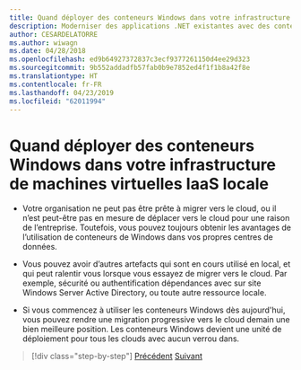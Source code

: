 ```yaml
---
title: Quand déployer des conteneurs Windows dans votre infrastructure de machines virtuelles IaaS locale
description: Moderniser des applications .NET existantes avec des conteneurs de Cloud Azure et Windows | Quand déployer des conteneurs de Windows dans votre site sur les infrastructures IaaS VM
author: CESARDELATORRE
ms.author: wiwagn
ms.date: 04/28/2018
ms.openlocfilehash: ed9b64927372837c3ecf9377261150d4ee29d323
ms.sourcegitcommit: 9b552addadfb57fab0b9e7852ed4f1f1b8a42f8e
ms.translationtype: HT
ms.contentlocale: fr-FR
ms.lasthandoff: 04/23/2019
ms.locfileid: "62011994"
---
```

# <a name="when-to-deploy-windows-containers-in-your-on-premises-iaas-vm-infrastructure"></a>Quand déployer des conteneurs Windows dans votre infrastructure de machines virtuelles IaaS locale

- Votre organisation ne peut pas être prête à migrer vers le cloud, ou il n’est peut-être pas en mesure de déplacer vers le cloud pour une raison de l’entreprise. Toutefois, vous pouvez toujours obtenir les avantages de l’utilisation de conteneurs de Windows dans vos propres centres de données.

- Vous pouvez avoir d’autres artefacts qui sont en cours utilisé en local, et qui peut ralentir vous lorsque vous essayez de migrer vers le cloud. Par exemple, sécurité ou authentification dépendances avec sur site Windows Server Active Directory, ou toute autre ressource locale.

- Si vous commencez à utiliser les conteneurs Windows dès aujourd'hui, vous pouvez rendre une migration progressive vers le cloud demain une bien meilleure position. Les conteneurs Windows devient une unité de déploiement pour tous les clouds avec aucun verrou dans.

>[!div class="step-by-step"]
>[Précédent](when-not-to-deploy-to-windows-containers.md)
>[Suivant](when-to-deploy-windows-containers-to-azure-vms-iaas-cloud.md)